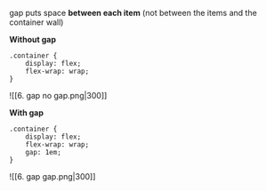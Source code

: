 gap puts space **between each item** (not between the items and the container wall)

**Without gap**
```
.container {
	display: flex;
	flex-wrap: wrap;
}
```
![[6. gap no gap.png|300]]

**With gap**
```
.container {
	display: flex;
	flex-wrap: wrap;
	gap: 1em;
}
```
![[6. gap gap.png|300]]

